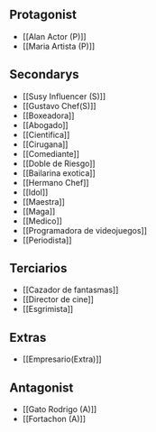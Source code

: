 ## Protagonist

- [[Alan Actor (P)]]
- [[Maria Artista (P)]]

## Secondarys

- [[Susy Influencer (S)]]
- [[Gustavo Chef(S)]]
- [[Boxeadora]]
- [[Abogado]]
- [[Cientifica]]
- [[Cirugana]]
- [[Comediante]]
- [[Doble de Riesgo]]
- [[Bailarina exotica]]
- [[Hermano Chef]]
- [[Idol]]
- [[Maestra]]
- [[Maga]]
- [[Medico]]
- [[Programadora de videojuegos]]
- [[Periodista]]

## Terciarios

-  [[Cazador de fantasmas]]
- [[Director de cine]]
- [[Esgrimista]]

## Extras

- [[Empresario(Extra)]]

## Antagonist

- [[Gato Rodrigo (A)]]
- [[Fortachon (A)]]
